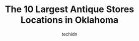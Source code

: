 ---
layout: ampstory
image: https://i0.wp.com/paketmu.com/wp-content/uploads/2023/06/eden-antique-emporium-0-in-oklahoma-1686369397.jpeg?resize=640,853
author: techidn
featured: false
description: Explore the diverse Antique Store scene in Oklahoma, home to an incredible selection of 10 establishments catering to every taste. Whether youre in search of iconic favorites or undiscovere
title: The 10 Largest Antique Stores Locations in Oklahoma
cover:
   title: The 10 Largest Antique Stores Locations in Oklahoma
   subtitle: RICKPATE
   background: https://paketmu.com/wp-content/uploads/2023/06/eden-antique-emporium-0-in-oklahoma-1686369397.jpeg

pages: 
 - layout: thirds
   top: <h1>#1 Dead Peoples Stuff Architectural Antiques + Design</h1>
   bottom: "<p>What a wonderful eclectic store. Beautiful rugs, tapestries and stained glass windows to the obscure knickknacks and creepy head statues. I am in love with this store. Yo</p>"
   background: https://paketmu.com/wp-content/uploads/2023/06/eden-antique-emporium-1-in-oklahoma-1686369398.jpeg
   backgroundblur: true
 - layout: thirds
   top: <h1>#2 Warehouse Antique Mall</h1>
   bottom: "<p>I think that they have some good variety but to me is pricey, I think I have found more places with better prices.Didnt feel very welcome either. They dont greet you. I</p>"
   background: https://paketmu.com/wp-content/uploads/2023/06/eden-antique-emporium-2-in-oklahoma-1686369400.jpeg
   cta:
      link: https://paketmu.com/the-10-largest-antique-stores-locations-in-oklahoma/
      text: The 10 Largest Antique Stores Locations in Oklahoma
 - layout: thirds
   top: <h1>#3 Antique Co-Op</h1>
   bottom: "<p>Nice place well, I kept up. My only complaint is. I bought a singer, sewing machine and the drawers were full of accessories for the machine. He told me to pull my truck </p>"
   background: https://paketmu.com/wp-content/uploads/2023/06/eden-antique-emporium-3-in-oklahoma-1686369401.jpeg
   cta:
      link: https://paketmu.com/the-10-largest-antique-stores-locations-in-oklahoma/
      text: The 10 Largest Antique Stores Locations in Oklahoma
 - layout: thirds
   top: <h1>#4 23rd Street Antique Mall</h1>
   bottom: "<p>3023 NW 23rd St, Oklahoma City, OK 73107, United States</p>"
   background: https://images.unsplash.com/photo-1561679660-d00ee1e0dc8e?ixlib=rb-4.0.3&ixid=MnwxMjA3fDB8MHxwaG90by1wYWdlfHx8fGVufDB8fHx8&auto=format&fit=crop&w=640&h=853&q=80
   cta:
      link: https://paketmu.com/the-10-largest-antique-stores-locations-in-oklahoma/
      text: The 10 Largest Antique Stores Locations in Oklahoma
 - layout: thirds
   top: <h1>#5 Antique Store - Decades Revisited, a Vintage Mall</h1>
   bottom: "<p>3639 NW 39th St, Oklahoma City, OK 73112, United States</p>"
   background: https://images.unsplash.com/photo-1597773150796-e5c14ebecbf5?ixlib=rb-4.0.3&ixid=MnwxMjA3fDB8MHxwaG90by1wYWdlfHx8fGVufDB8fHx8&auto=format&fit=crop&w=640&h=853&q=80
   cta:
      link: https://paketmu.com/the-10-largest-antique-stores-locations-in-oklahoma/
      text: The 10 Largest Antique Stores Locations in Oklahoma
 - layout: thirds
   top: <h1>#6 Apple Tree Antique Gallery</h1>
   bottom: "<p>6740 NW 39th Expy, Bethany, OK 73008, United States</p>"
   background: https://images.unsplash.com/photo-1609083590460-7b8cc0ca65f8?ixlib=rb-4.0.3&ixid=MnwxMjA3fDB8MHxwaG90by1wYWdlfHx8fGVufDB8fHx8&auto=format&fit=crop&w=640&h=853&q=80
   cta:
      link: https://paketmu.com/the-10-largest-antique-stores-locations-in-oklahoma/
      text: The 10 Largest Antique Stores Locations in Oklahoma
 - layout: thirds
   top: <h1>#7 Antique Store - ROOM 3 Vintage, a Vintage Mall</h1>
   bottom: "<p>2632 W Britton Rd, Oklahoma City, OK 73120, United States</p>"
   background: https://images.unsplash.com/photo-1553949345-eb786bb3f7ba?ixlib=rb-4.0.3&ixid=MnwxMjA3fDB8MHxwaG90by1wYWdlfHx8fGVufDB8fHx8&auto=format&fit=crop&w=640&h=853&q=80
   cta:
      link: https://paketmu.com/the-10-largest-antique-stores-locations-in-oklahoma/
      text: The 10 Largest Antique Stores Locations in Oklahoma
 - layout: thirds
   middle: Continue reading...
   background: https://images.unsplash.com/photo-1546497974-b213c9efb599?ixlib=rb-4.0.3&ixid=MnwxMjA3fDB8MHxwaG90by1wYWdlfHx8fGVufDB8fHx8&auto=format&fit=crop&w=640&h=853&q=80
   cta:
      link: https://paketmu.com/the-10-largest-antique-stores-locations-in-oklahoma/
      text: The 10 Largest Antique Stores Locations in Oklahoma
      
---